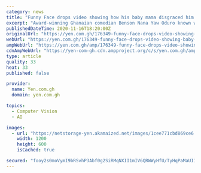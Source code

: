 ```yaml
---
category: news
title: "Funny Face drops video showing how his baby mama disgraced him in front of their house helps"
excerpt: "Award-winning Ghanaian comedian Benson Nana Yaw Oduro known widely as Funny Face has released a new video of an altercation he had with the mother of his twins."
publishedDateTime: 2020-11-16T18:20:00Z
originalUrl: "https://yen.com.gh/176349-funny-face-drops-video-showing-baby-mama-disgraced-front-house-helps.html"
webUrl: "https://yen.com.gh/176349-funny-face-drops-video-showing-baby-mama-disgraced-front-house-helps.html"
ampWebUrl: "https://yen.com.gh/amp/176349-funny-face-drops-video-showing-baby-mama-disgraced-front-house-helps.html"
cdnAmpWebUrl: "https://yen-com-gh.cdn.ampproject.org/c/s/yen.com.gh/amp/176349-funny-face-drops-video-showing-baby-mama-disgraced-front-house-helps.html"
type: article
quality: 33
heat: 33
published: false

provider:
  name: Yen.com.gh
  domain: yen.com.gh

topics:
  - Computer Vision
  - AI

images:
  - url: "https://netstorage-yen.akamaized.net/images/1cee771cbd869ce6.jpg"
    width: 1200
    height: 600
    isCached: true

secured: "fooy2s0moVymI9bRSvhP3Abf0g2SiRMqNXII1mIV6QRWWyHfU/TyHqPaMaUI1wgCE1ZTje+CULwALgLUJCD2zTFVVl8eCkjmRxqv0SDzBH4af7j5r2gadIE/FdAgKDGRuS3xWLWvUumJN7E2zVHi4CyWkwCsyIsbMnoludghVJsikE1MLJFNf/gKQICTBuR9C11AizDZrmTY4Xr4IR86zUVHW4qW3tVBUNsjw/ohN7VLRQ6LAhYPZ6+8+jq2qiINqYof7JpFWrcp2uO0zpRpoO9Wh/ndKZOkEgH4c2HbvuYj3RRHzC/5HLCLaCgWdAcRGr+P8rS7HgiE+cuf2aUn3XOyWu2jyBhToGp3ZJtMmFw=;R/vXNJkD6rgYM/jCKFpWeg=="
---
```


